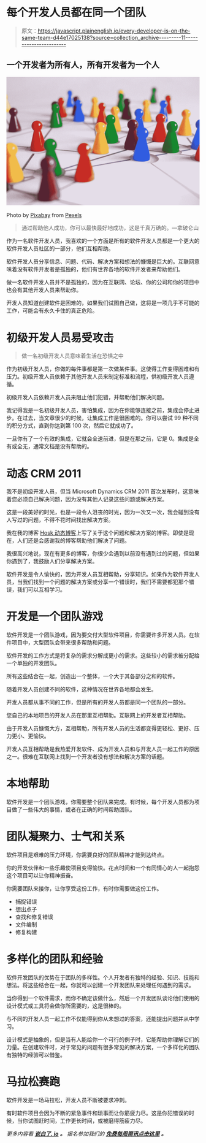 # 每个开发人员都在同一个团队

> 原文：<https://javascript.plainenglish.io/every-developer-is-on-the-same-team-d44e17025138?source=collection_archive---------11----------------------->

## 一个开发者为所有人，所有开发者为一个人

![](img/4098dda2a39b064739e14b2b8676b179.png)

Photo by [Pixabay](https://www.pexels.com/@pixabay?utm_content=attributionCopyText&utm_medium=referral&utm_source=pexels) from [Pexels](https://www.pexels.com/photo/close-up-photography-of-yellow-green-red-and-brown-plastic-cones-on-white-lined-surface-163064/?utm_content=attributionCopyText&utm_medium=referral&utm_source=pexels)

> 通过帮助他人成功，你可以最快最好地成功，这是千真万确的。—拿破仑山

作为一名软件开发人员，我喜欢的一个方面是所有的软件开发人员都是一个更大的软件开发人员社区的一部分，他们互相帮助。

软件开发人员分享信息、问题、代码、解决方案和想法的慷慨是巨大的。互联网意味着没有软件开发者是孤独的，他们有世界各地的软件开发者来帮助他们。

做一名软件开发人员并不是孤独的，因为在互联网、论坛、你的公司和你的项目中也会有其他开发人员来帮助你。

开发人员知道创建软件是困难的，如果我们试图自己做，这将是一项几乎不可能的工作，可能会有永久卡住的真正危险。

# 初级开发人员易受攻击

> 做一名初级开发人员意味着生活在恐惧之中

作为初级开发人员，你做的每件事都是第一次做某件事。这使得工作变得困难和有压力。初级开发人员依赖于其他开发人员来制定标准和流程，供初级开发人员遵循。

初级开发人员依赖开发人员来阻止他们犯错，并帮助他们解决问题。

我记得我是一名初级开发人员，害怕集成，因为在你能够连接之前，集成会停止进步。在过去，当文章很少的时候，让集成工作是很困难的。你可以尝试 99 种不同的积分方式，直到你达到第 100 次，然后它就成功了。

一旦你有了一个有效的集成，它就会全速前进，但是在那之前，它是 0。集成是全有或全无，通常文档是没有帮助的。

# 动态 CRM 2011

我不是初级开发人员，但当 Microsoft Dynamics CRM 2011 首次发布时，这意味着您必须自己解决问题，因为没有其他人记录这些问题或解决方案。

这是一段美好的时光，也是一段令人沮丧的时光，因为一次又一次，我会碰到没有人写过的问题，不得不花时间找出解决方案。

我在我的博客 [Hosk 动态博客](https://crmbusiness.wordpress.com/)上写了关于这个问题和解决方案的博客。即使是现在，人们还是会感谢我的博客帮助他们解决了问题。

我很高兴地说，现在有更多的博客，你很少会遇到以前没有遇到过的问题，但如果你遇到了，我鼓励人们分享解决方案。

软件开发是令人愉快的，因为开发人员互相帮助，分享知识。如果作为软件开发人员，当我们找到一个问题的解决方案或分享一个错误时，我们不需要都犯那个错误，我们可以互相学习。

# 开发是一个团队游戏

软件开发是一个团队游戏，因为要交付大型软件项目，你需要许多开发人员。在软件项目中，大型团队会带来很多帮助和问题。

软件开发的工作方式是将复杂的需求分解成更小的需求。这些较小的需求被分配给一个单独的开发团队。

所有这些结合在一起，创造出一个整体，一个大于其各部分之和的软件。

随着开发人员创建不同的软件，这种情况在世界各地都会发生。

开发人员都从事不同的工作，但是所有的开发人员都是同一个团队的一部分。

您自己的本地项目的开发人员在那里互相帮助。互联网上的开发者互相帮助。

由于开发人员慷慨大方，互相帮助，所有开发人员的生活都变得更轻松、更好、压力更小、更愉快。

开发人员互相帮助是我热爱开发软件、成为开发人员和与开发人员一起工作的原因之一。很难在互联网上找到一个开发者没有想法和解决方案的话题。

# 本地帮助

软件开发是一个团队游戏，你需要整个团队来完成。有时候，每个开发人员都为项目做了一些伟大的事情，或者在正确的时间帮助团队。

# 团队凝聚力、士气和关系

软件项目是艰难的压力环境，你需要良好的团队精神才能到达终点。

你的开发伙伴和一些乐趣使项目变得愉快。花点时间和一个有同情心的人一起抱怨这个项目可以让你精神振奋。

你需要团队来接你，让你享受这份工作，有时你需要做这份工作。

*   捕捉错误
*   想出点子
*   查找和修复错误
*   文件编制
*   修复构建

# 多样化的团队和经验

软件开发团队的优势在于团队的多样性。个人开发者有独特的经验、知识、技能和想法。将这些结合在一起，你就可以创建一个开发团队来处理任何遇到的需求。

当你得到一个软件需求，而你不确定该做什么，然后一个开发团队谈论他们使用的设计模式或工具将会做你所需要的，这是很棒的。

与不同的开发人员一起工作不仅能得到你从未想过的答案，还能提出问题并从中学习。

设计模式是抽象的，但是当有人能给你一个可行的例子时，它能帮助你理解它们的力量。在创建软件时，对于常见的问题有很多常见的解决方案，一个多样化的团队有独特的经验可以借鉴。

# 马拉松赛跑

软件开发是一场马拉松，开发人员不断被要求冲刺。

有时软件项目会因为不断的紧急事件和琐事而让你筋疲力尽。这是你犯错误的时候，当你试图赶时间，工作更长时间，或被磨得筋疲力尽。

*更多内容看* [***说白了. io***](http://plainenglish.io/) ***。*** *报名参加我们的* [***免费每周简讯点击这里***](http://newsletter.plainenglish.io/) ***。***